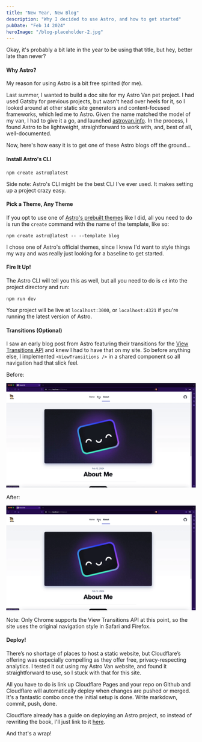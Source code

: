 ```yaml
---
title: "New Year, New Blog"
description: "Why I decided to use Astro, and how to get started"
pubDate: "Feb 14 2024"
heroImage: "/blog-placeholder-2.jpg"
---
```


Okay, it's probably a bit late in the year to be using that title, but hey, better late than never?

#### Why Astro?

My reason for using Astro is a bit free spirited (for me).

Last summer, I wanted to build a doc site for my Astro Van pet project. I had used Gatsby for previous projects, but wasn't head over heels for it, so I looked around at other static site generators and content-focused frameworks, which led me to Astro. Given the name matched the model of my van, I had to give it a go, and launched [astrovan.info](https://astrovan.info/). In the process, I found Astro to be lightweight, straightforward to work with, and, best of all, well-documented.

Now, here's how easy it is to get one of these Astro blogs off the ground...

#### Install Astro's CLI

```
npm create astro@latest
```

Side note: Astro's CLI might be the best CLI I've ever used. It makes setting up a project crazy easy.

#### Pick a Theme, Any Theme

If you opt to use one of [Astro's prebuilt themes](https://astro.build/themes/) like I did, all you need to do is run the `create` command with the name of the template, like so:

```
npm create astro@latest -- --template blog
```

I chose one of Astro's official themes, since I knew I'd want to style things my way and was really just looking for a baseline to get started.

#### Fire It Up!

The Astro CLI will tell you this as well, but all you need to do is `cd` into the project directory and run:

```
npm run dev
```

Your project will be live at `localhost:3000`, or `localhost:4321` if you're running the latest version of Astro.

#### Transitions (Optional)

I saw an early blog post from Astro featuring their transitions for the [View Transitions API](https://developer.mozilla.org/en-US/docs/Web/API/View_Transitions_API) and knew I had to have that on my site. So before anything else, I implemented `<ViewTransitions />` in a shared component so all navigation had that slick feel.

Before:

![Website without Astro Transitions](../../../src/images/website-transitions-before.gif)

After:

![Website with Astro Transitions (much better)](../../../src/images/website-transitions-after.gif)

Note: Only Chrome supports the View Transitions API at this point, so the site uses the original navigation style in Safari and Firefox.

#### Deploy!

There’s no shortage of places to host a static website, but Cloudflare’s offering was especially compelling as they offer free, privacy-respecting analytics. I tested it out using my Astro Van website, and found it straightforward to use, so I stuck with that for this site.

All you have to do is link up Cloudflare Pages and your repo on Github and Cloudflare will automatically deploy when changes are pushed or merged. It's a fantastic combo once the initial setup is done. Write markdown, commit, push, done.

Cloudflare already has a guide on deploying an Astro project, so instead of rewriting the book, I'll just link to it [here](https://developers.cloudflare.com/pages/framework-guides/deploy-an-astro-site/).

And that's a wrap!
